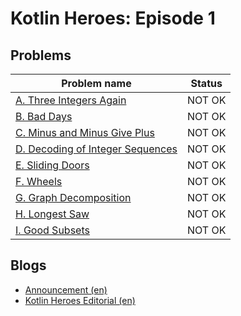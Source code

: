 # Kotlin Heroes: Episode 1

## Problems

|Problem name|Status|
|------------|---------|
| [A. Three Integers Again](problems/A._Three_Integers_Again.md)|NOT OK|
| [B. Bad Days](problems/B._Bad_Days.md)|NOT OK|
| [C. Minus and Minus Give Plus](problems/C._Minus_and_Minus_Give_Plus.md)|NOT OK|
| [D. Decoding of Integer Sequences](problems/D._Decoding_of_Integer_Sequences.md)|NOT OK|
| [E. Sliding Doors](problems/E._Sliding_Doors.md)|NOT OK|
| [F. Wheels](problems/F._Wheels.md)|NOT OK|
| [G. Graph Decomposition](problems/G._Graph_Decomposition.md)|NOT OK|
| [H. Longest Saw](problems/H._Longest_Saw.md)|NOT OK|
| [I. Good Subsets](problems/I._Good_Subsets.md)|NOT OK|
## Blogs

- [Announcement (en)](blogs/Announcement_(en).md)
- [Kotlin Heroes Editorial (en)](blogs/Kotlin_Heroes_Editorial_(en).md)
